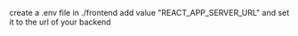 create a .env file in ./frontend
add value "REACT_APP_SERVER_URL" and set it to the url of your backend
